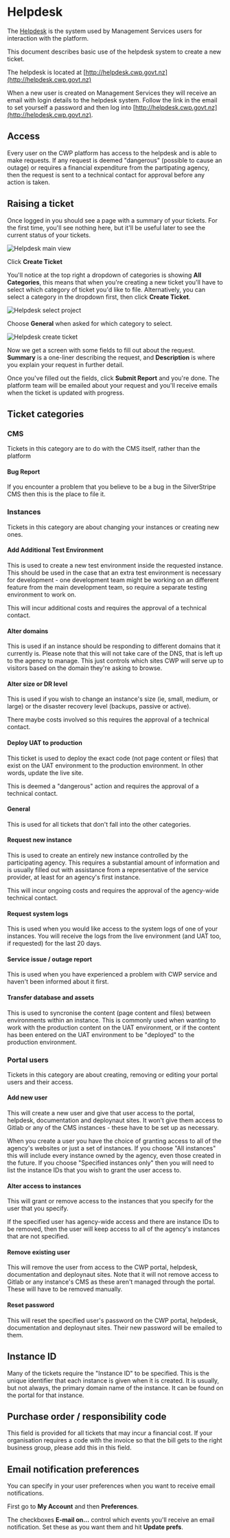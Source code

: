 # Helpdesk

The [Helpdesk](http://helpdesk.cwp.govt.nz) is the system used by Management Services users for interaction with the
platform.

This document describes basic use of the helpdesk system to create a new ticket.

The helpdesk is located at [http://helpdesk.cwp.govt.nz](http://helpdesk.cwp.govt.nz)

When a new user is created on Management Services they will receive an email with login details to the helpdesk system.
Follow the link in the email to set yourself a password and then log into
[http://helpdesk.cwp.govt.nz](http://helpdesk.cwp.govt.nz).

## Access

Every user on the CWP platform has access to the helpdesk and is able to make requests. If any request is deemed
"dangerous" (possible to cause an outage) or requires a financial expenditure from the partipating agency, then the
request is sent to a technical contact for approval before any action is taken.

## Raising a ticket

Once logged in you should see a page with a summary of your tickets. For the first time, you'll see nothing here, but
it'll be useful later to see the current status of your tickets.

![Helpdesk main view](_images/helpdesk-main_screen.jpg)

Click **Create Ticket**

You'll notice at the top right a dropdown of categories is showing **All Categories**, this means that when you're 
creating a new ticket you'll have to select which category of ticket you'd like to file. Alternatively, you can select
a category in the dropdown first, then click **Create Ticket**.

![Helpdesk select project](_images/helpdesk-select_project.jpg)

Choose **General** when asked for which category to select.

![Helpdesk create ticket](_images/helpdesk-create_ticket.jpg)

Now we get a screen with some fields to fill out about the request. **Summary** is a one-liner describing the request,
and **Description** is where you explain your request in further detail.

Once you've filled out the fields, click **Submit Report** and you're done. The platform team will be emailed about
your request and you'll receive emails when the ticket is updated with progress.

## Ticket categories

### CMS

Tickets in this category are to do with the CMS itself, rather than the platform

#### Bug Report

If you encounter a problem that you believe to be a bug in the SilverStripe CMS then this is the place to file it.

### Instances

Tickets in this category are about changing your instances or creating new ones.

#### Add Additional Test Environment

This is used to create a new test environment inside the requested instance. This should be used in the case that an
extra test environment is necessary for development - one development team might be working on an different feature
from the main development team, so require a separate testing environment to work on.

This will incur additional costs and requires the approval of a technical contact.

#### Alter domains

This is used if an instance should be responding to different domains that it currently is. Please note that this will
not take care of the DNS, that is left up to the agency to manage. This just controls which sites CWP will serve up to
visitors based on the domain they're asking to browse.

#### Alter size or DR level

This is used if you wish to change an instance's size (ie, small, medium, or large) or the disaster recovery level
(backups, passive or active).

There maybe costs involved so this requires the approval of a technical contact.

#### Deploy UAT to production

This ticket is used to deploy the exact code (not page content or files) that exist on the UAT environment to the
production environment. In other words, update the live site.

This is deemed a "dangerous" action and requires the approval of a technical contact.

#### General

This is used for all tickets that don't fall into the other categories.

#### Request new instance

This is used to create an entirely new instance controlled by the participating agency. This requires a substantial
amount of information and is usually filled out with assistance from a representative of the service provider, at least
for an agency's first instance.

This will incur ongoing costs and requires the approval of the agency-wide technical contact.

#### Request system logs

This is used when you would like access to the system logs of one of your instances. You will receive the logs from the
live environment (and UAT too, if requested) for the last 20 days.

#### Service issue / outage report

This is used when you have experienced a problem with CWP service and haven't been informed about it first.

#### Transfer database and assets

This is used to syncronise the content (page content and files) between environments within an instance. This is
commonly used when wanting to work with the production content on the UAT environment, or if the content has been
entered on the UAT environment to be "deployed" to the production environment.

### Portal users

Tickets in this category are about creating, removing or editing your portal users and their access.

#### Add new user

This will create a new user and give that user access to the portal, helpdesk, documentation and deploynaut sites. It
won't give them access to Gitlab or any of the CMS instances - these have to be set up as necessary.

When you create a user you have the choice of granting access to all of the agency's websites or just a set of
instances. If you choose "All instances" this will include every instance owned by the agency, even those created in
the future. If you choose "Specified instances only" then you will need to list the instance IDs that you wish to
grant the user access to.

#### Alter access to instances

This will grant or remove access to the instances that you specify for the user that you specify.

If the specified user has agency-wide access and there are instance IDs to be removed, then the user will keep access
to all of the agency's instances that are not specified.

#### Remove existing user

This will remove the user from access to the CWP portal, helpdesk, documentation and deploynaut sites. Note that it
will not remove access to Gitlab or any instance's CMS as these aren't managed through the portal. These will have to
be removed manually.

#### Reset password

This will reset the specified user's password on the CWP portal, helpdesk, documentation and deploynaut sites. Their
new password will be emailed to them.

## Instance ID

Many of the tickets require the "Instance ID" to be specified. This is the unique identifier that each instance is
given when it is created. It is usually, but not always, the primary domain name of the instance. It can be found on
the portal for that instance.

## Purchase order / responsibility code

This field is provided for all tickets that may incur a financial cost. If your organisation requires a code with the
invoice so that the bill gets to the right business group, please add this in this field.

## Email notification preferences

You can specify in your user preferences when you want to receive email notifications.

First go to **My Account** and then **Preferences**.

The checkboxes **E-mail on...** control which events you'll receive an email notification. Set these as you want them
and hit **Update prefs**.
